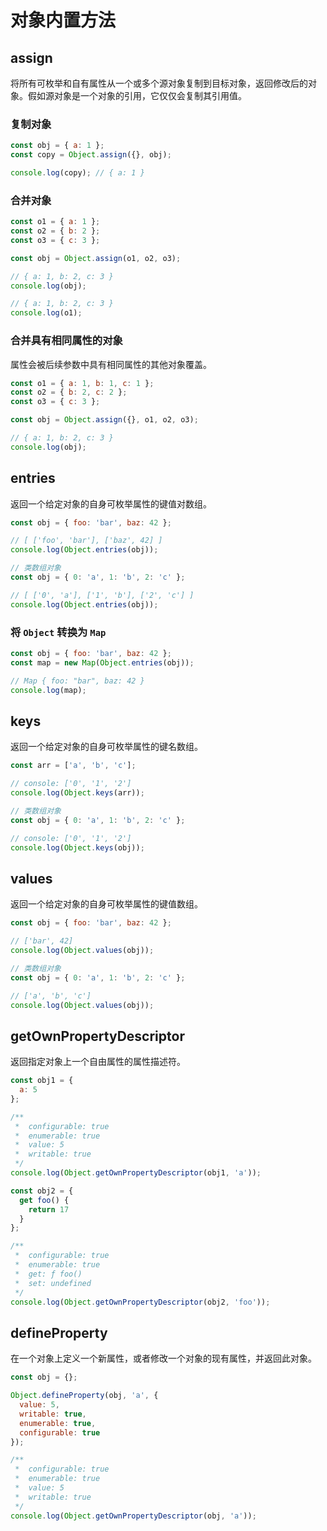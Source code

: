 # 对象内置方法

## assign

将所有可枚举和自有属性从一个或多个源对象复制到目标对象，返回修改后的对象。假如源对象是一个对象的引用，它仅仅会复制其引用值。

### 复制对象

``` javascript
const obj = { a: 1 };
const copy = Object.assign({}, obj);

console.log(copy); // { a: 1 }
```

### 合并对象

``` javascript
const o1 = { a: 1 };
const o2 = { b: 2 };
const o3 = { c: 3 };

const obj = Object.assign(o1, o2, o3);

// { a: 1, b: 2, c: 3 }
console.log(obj);

// { a: 1, b: 2, c: 3 }
console.log(o1);
```

### 合并具有相同属性的对象

属性会被后续参数中具有相同属性的其他对象覆盖。

``` javascript
const o1 = { a: 1, b: 1, c: 1 };
const o2 = { b: 2, c: 2 };
const o3 = { c: 3 };

const obj = Object.assign({}, o1, o2, o3);

// { a: 1, b: 2, c: 3 }
console.log(obj);
```

## entries

返回一个给定对象的自身可枚举属性的键值对数组。

``` javascript
const obj = { foo: 'bar', baz: 42 };

// [ ['foo', 'bar'], ['baz', 42] ]
console.log(Object.entries(obj));

// 类数组对象
const obj = { 0: 'a', 1: 'b', 2: 'c' };

// [ ['0', 'a'], ['1', 'b'], ['2', 'c'] ]
console.log(Object.entries(obj));
```

### 将 `Object` 转换为 `Map`

``` javascript
const obj = { foo: 'bar', baz: 42 };
const map = new Map(Object.entries(obj));

// Map { foo: "bar", baz: 42 }
console.log(map);
```

## keys

返回一个给定对象的自身可枚举属性的键名数组。

``` javascript
const arr = ['a', 'b', 'c'];

// console: ['0', '1', '2']
console.log(Object.keys(arr));

// 类数组对象
const obj = { 0: 'a', 1: 'b', 2: 'c' };

// console: ['0', '1', '2']
console.log(Object.keys(obj));
```

## values

返回一个给定对象的自身可枚举属性的键值数组。

``` javascript
const obj = { foo: 'bar', baz: 42 };

// ['bar', 42]
console.log(Object.values(obj));

// 类数组对象
const obj = { 0: 'a', 1: 'b', 2: 'c' };

// ['a', 'b', 'c']
console.log(Object.values(obj));
```

## getOwnPropertyDescriptor

返回指定对象上一个自由属性的属性描述符。

``` javascript
const obj1 = {
  a: 5
};

/**
 *  configurable: true
 *  enumerable: true
 *  value: 5
 *  writable: true
 */
console.log(Object.getOwnPropertyDescriptor(obj1, 'a'));

const obj2 = {
  get foo() {
    return 17
  }
};

/**
 *  configurable: true
 *  enumerable: true
 *  get: ƒ foo()
 *  set: undefined
 */
console.log(Object.getOwnPropertyDescriptor(obj2, 'foo'));
```

## defineProperty

在一个对象上定义一个新属性，或者修改一个对象的现有属性，并返回此对象。

``` javascript
const obj = {};

Object.defineProperty(obj, 'a', {
  value: 5,
  writable: true,
  enumerable: true,
  configurable: true
});

/**
 *  configurable: true
 *  enumerable: true
 *  value: 5
 *  writable: true
 */
console.log(Object.getOwnPropertyDescriptor(obj, 'a'));
```

